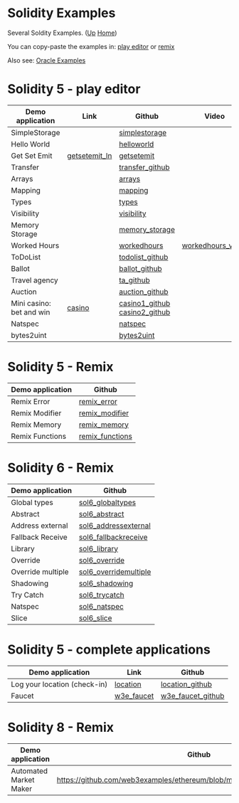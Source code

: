 # Solidity Examples

Several Soldity Examples. ([Up](..) [Home](..\..))

You can copy-paste the examples in: [play editor] or [remix]

Also see: [Oracle Examples](..\oracle_examples) 

[play editor]:  https://playproject.io/play-ed/
[remix]:        http://remix.ethereum.org/

# Solidity 5 - play editor

| Demo application              | Link            | Github               | Video
| ---------                     | -------         | -----                | -------
| SimpleStorage                 |                 | [simplestorage]
| Hello World                   |                 | [helloworld]
| Get Set Emit                  | [getsetemit_ln] | [getsetemit]
| Transfer                      |                 | [transfer_github]
| Arrays                        |                 | [arrays]
| Mapping                       |                 | [mapping]
| Types                         |                 | [types]
| Visibility                    |                 | [visibility]
| Memory Storage                |                 | [memory_storage]
| Worked Hours                  |                 | [workedhours]       | [workedhours_video]
| ToDoList                      |                 | [todolist_github]
| Ballot                        |                 | [ballot_github]
| Travel agency                 |                 | [ta_github]
| Auction                       |                 | [auction_github]
| Mini casino: bet and win      | [casino]        | [casino1_github]<br>[casino2_github]
| Natspec                       |                 | [natspec]
| bytes2uint                    |                 | [bytes2uint]

[simplestorage]:     https://github.com/web3examples/ethereum/blob/master/solidity_examples/SimpleStorage.sol
[casino]:            http://web3examples.com/ethereum/casino/
[casino1_github]:    https://github.com/web3examples/ethereum/tree/master/casino
[casino2_github]:    https://github.com/web3examples/ethereum/blob/master/solidity_examples/Casino.sol
[transfer_github]:   https://github.com/web3examples/ethereum/blob/master/solidity_examples/Transfer.sol
[todolist_github]:   https://github.com/web3examples/ethereum/blob/master/solidity_examples/ToDoList.sol
[ballot_github]:     https://github.com/web3examples/ethereum/blob/master/solidity_examples/Ballot.sol
[ta_github]:         https://github.com/web3examples/ethereum/blob/master/solidity_examples/TravelAgency.sol
[auction_github]:    https://github.com/web3examples/ethereum/blob/master/solidity_examples/SimpleAuction.sol
[arrays]:            https://github.com/web3examples/ethereum/blob/master/solidity_examples/Arrays.sol
[types]:             https://github.com/web3examples/ethereum/blob/master/solidity_examples/Types.sol
[visibility]:        https://github.com/web3examples/ethereum/blob/master/solidity_examples/Visibility.sol
[mapping]:           https://github.com/web3examples/ethereum/blob/master/solidity_examples/Mapping.sol
[memory_storage]:    https://github.com/web3examples/ethereum/blob/master/solidity_examples/Memory_Storage.sol
[getsetemit_ln]:     https://web3examples.com/ethereum/web3js_browser/getsetemit.html
[getsetemit]:        https://github.com/web3examples/ethereum/blob/master/solidity_examples/GetSetEmit.sol
[workedhours]:       https://github.com/web3examples/ethereum/blob/master/solidity_examples/WorkedHours.sol
[helloworld]:        https://github.com/web3examples/ethereum/blob/master/solidity_examples/HelloWorld.sol
[natspec]:           https://github.com/web3examples/ethereum/blob/master/solidity_examples/Natspec.sol
[bytes2uint]:        https://github.com/web3examples/ethereum/blob/master/solidity_examples/bytes2uint.sol


[workedhours_video]: https://ipfs.io/ipfs/QmNyNScmwTfxr6rCV8QtWu17egJBxnFeuRV8W844hVG6ox

# Solidity 5 - Remix

| Demo application     | Github
| ---------            | -----
| Remix Error          | [remix_error]
| Remix Modifier       | [remix_modifier]
| Remix Memory         | [remix_memory]
| Remix Functions      | [remix_functions]


[remix_functions]:  https://github.com/web3examples/ethereum/blob/master/solidity_examples/Remix_Functions.sol
[remix_memory]:     https://github.com/web3examples/ethereum/blob/master/solidity_examples/Remix_Memory.sol
[remix_modifier]:   https://github.com/web3examples/ethereum/blob/master/solidity_examples/Remix_Modifier.sol
[remix_error]:      https://github.com/web3examples/ethereum/blob/master/solidity_examples/Remix_Error.sol

# Solidity 6 - Remix

| Demo application     | Github
| ---------            | -----
| Global types         | [sol6_globaltypes]
| Abstract             | [sol6_abstract]
| Address external     | [sol6_addressexternal]
| Fallback Receive     | [sol6_fallbackreceive]
| Library              | [sol6_library]
| Override             | [sol6_override]
| Override multiple    | [sol6_overridemultiple]
| Shadowing            | [sol6_shadowing]
| Try Catch            | [sol6_trycatch]
| Natspec              | [sol6_natspec]
| Slice                | [sol6_slice]


[sol6_globaltypes]:         https://github.com/web3examples/ethereum/blob/master/solidity_examples/sol6_globaltypes.sol
[sol6_abstract]:            https://github.com/web3examples/ethereum/blob/master/solidity_examples/sol6_abstract.sol
[sol6_addressexternal]:     https://github.com/web3examples/ethereum/blob/master/solidity_examples/sol6_addressexternal.sol
[sol6_fallbackreceive]:     https://github.com/web3examples/ethereum/blob/master/solidity_examples/sol6_fallbackreceive.sol
[sol6_library]:             https://github.com/web3examples/ethereum/blob/master/solidity_examples/sol6_library.sol
[sol6_mapping]:             https://github.com/web3examples/ethereum/blob/master/solidity_examples/sol6_mapping.sol
[sol6_override]:            https://github.com/web3examples/ethereum/blob/master/solidity_examples/sol6_override.sol
[sol6_overridemultiple]:    https://github.com/web3examples/ethereum/blob/master/solidity_examples/sol6_overridemultiple.sol
[sol6_shadowing]:           https://github.com/web3examples/ethereum/blob/master/solidity_examples/sol6_shadowing.sol
[sol6_trycatch]:            https://github.com/web3examples/ethereum/blob/master/solidity_examples/sol6_trycatch.sol
[sol6_natspec]:             https://github.com/web3examples/ethereum/blob/master/solidity_examples/sol6_natspec.sol
[sol6_slice]:               https://github.com/web3examples/ethereum/blob/master/solidity_examples/sol6_slice.sol



# Solidity 5 - complete applications

| Demo application              | Link            | Github
| ---------                     | -------         | -----
| Log your location (check-in)  | [location]      | [location_github]
| Faucet                        | [w3e_faucet]    | [w3e_faucet_github]

[location]:          http://web3examples.com/location
[location_github]:   https://github.com/web3examples/location
[w3e_faucet]:        http://web3examples.com/ethereum/faucet
[w3e_faucet_github]: https://github.com/web3examples/ethereum/tree/master/faucet

# Solidity 8 - Remix

| Demo application       | Github
| ---------              | -----
| Automated Market Maker |  https://github.com/web3examples/ethereum/blob/master/solidity_examples/amm.sol